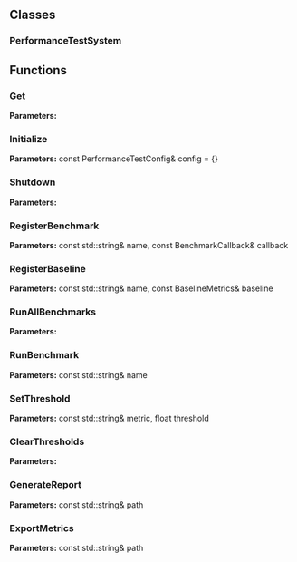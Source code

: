 
## Classes

### PerformanceTestSystem




## Functions

### Get



**Parameters:** 

### Initialize



**Parameters:** const PerformanceTestConfig& config = {}

### Shutdown



**Parameters:** 

### RegisterBenchmark



**Parameters:** const std::string& name, const BenchmarkCallback& callback

### RegisterBaseline



**Parameters:** const std::string& name, const BaselineMetrics& baseline

### RunAllBenchmarks



**Parameters:** 

### RunBenchmark



**Parameters:** const std::string& name

### SetThreshold



**Parameters:** const std::string& metric, float threshold

### ClearThresholds



**Parameters:** 

### GenerateReport



**Parameters:** const std::string& path

### ExportMetrics



**Parameters:** const std::string& path

